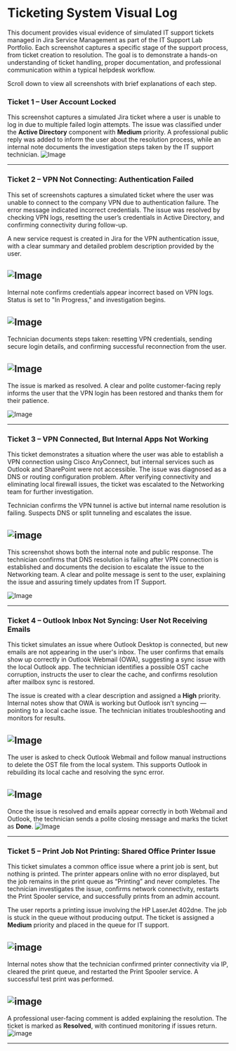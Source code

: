 # Ticketing System Visual Log

This document provides visual evidence of simulated IT support tickets managed in Jira Service Management as part of the IT Support Lab Portfolio. Each screenshot captures a specific stage of the support process, from ticket creation to resolution. The goal is to demonstrate a hands-on understanding of ticket handling, proper documentation, and professional communication within a typical helpdesk workflow.

Scroll down to view all screenshots with brief explanations of each step.


### **Ticket 1 – User Account Locked**
This screenshot captures a simulated Jira ticket where a user is unable to log in due to multiple failed login attempts. The issue was classified under the **Active Directory** component with **Medium** priority. A professional public reply was added to inform the user about the resolution process, while an internal note documents the investigation steps taken by the IT support technician.
![Image](https://github.com/user-attachments/assets/fdcdc9d3-249c-4792-815a-b89ebe36daa7)

---

### **Ticket 2 – VPN Not Connecting: Authentication Failed**

This set of screenshots captures a simulated ticket where the user was unable to connect to the company VPN due to authentication failure. The error message indicated incorrect credentials. The issue was resolved by checking VPN logs, resetting the user’s credentials in Active Directory, and confirming connectivity during follow-up.

A new service request is created in Jira for the VPN authentication issue, with a clear summary and detailed problem description provided by the user.

![Image](https://github.com/user-attachments/assets/609093a7-0b76-4146-a4cb-72dede3bd468) 
---

Internal note confirms credentials appear incorrect based on VPN logs. Status is set to "In Progress," and investigation begins.

![Image](https://github.com/user-attachments/assets/284802a5-8584-44c5-8000-cba26b4a37da) 
---

Technician documents steps taken: resetting VPN credentials, sending secure login details, and confirming successful reconnection from the user.

![Image](https://github.com/user-attachments/assets/a897e37c-b838-44b7-aab4-0f7adafb3535) 
---

The issue is marked as resolved. A clear and polite customer-facing reply informs the user that the VPN login has been restored and thanks them for their patience.

![Image](https://github.com/user-attachments/assets/276af275-6ab2-4232-9c1d-608ba3f8d80d)

---

### **Ticket 3 – VPN Connected, But Internal Apps Not Working**

This ticket demonstrates a situation where the user was able to establish a VPN connection using Cisco AnyConnect, but internal services such as Outlook and SharePoint were not accessible. The issue was diagnosed as a DNS or routing configuration problem. After verifying connectivity and eliminating local firewall issues, the ticket was escalated to the Networking team for further investigation.


Technician confirms the VPN tunnel is active but internal name resolution is failing. Suspects DNS or split tunneling and escalates the issue.

![image](https://github.com/user-attachments/assets/09c31742-4569-470d-b5bb-a2a6fea7953b)
---

This screenshot shows both the internal note and public response. The technician confirms that DNS resolution is failing after VPN connection is established and documents the decision to escalate the issue to the Networking team. A clear and polite message is sent to the user, explaining the issue and assuring timely updates from IT Support.

![Image](https://github.com/user-attachments/assets/37119909-767d-4552-a20f-535ca599a706)

---

### **Ticket 4 – Outlook Inbox Not Syncing: User Not Receiving Emails**

This ticket simulates an issue where Outlook Desktop is connected, but new emails are not appearing in the user's inbox. The user confirms that emails show up correctly in Outlook Webmail (OWA), suggesting a sync issue with the local Outlook app. The technician identifies a possible OST cache corruption, instructs the user to clear the cache, and confirms resolution after mailbox sync is restored.

The issue is created with a clear description and assigned a **High** priority. Internal notes show that OWA is working but Outlook isn’t syncing — pointing to a local cache issue. The technician initiates troubleshooting and monitors for results.

![Image](https://github.com/user-attachments/assets/0132036b-f761-4cad-b673-853bf1f8364e)
---

The user is asked to check Outlook Webmail and follow manual instructions to delete the OST file from the local system. This supports Outlook in rebuilding its local cache and resolving the sync error.

![Image](https://github.com/user-attachments/assets/1325a283-c1d0-4cd2-9190-66929a363614)
---

Once the issue is resolved and emails appear correctly in both Webmail and Outlook, the technician sends a polite closing message and marks the ticket as **Done**.
![Image](https://github.com/user-attachments/assets/8be80352-5966-4ed5-9a8f-62bad85061d3)

---

### **Ticket 5 – Print Job Not Printing: Shared Office Printer Issue**

This ticket simulates a common office issue where a print job is sent, but nothing is printed. The printer appears online with no error displayed, but the job remains in the print queue as “Printing” and never completes. The technician investigates the issue, confirms network connectivity, restarts the Print Spooler service, and successfully prints from an admin account.

The user reports a printing issue involving the HP LaserJet 402dne. The job is stuck in the queue without producing output. The ticket is assigned a **Medium** priority and placed in the queue for IT support.

![image](https://github.com/user-attachments/assets/98bdcece-4561-461a-b702-014bb272f293)
---

Internal notes show that the technician confirmed printer connectivity via IP, cleared the print queue, and restarted the Print Spooler service. A successful test print was performed.

![image](https://github.com/user-attachments/assets/85d51c60-7c0b-41b3-bbd5-ec92162a913b)
---

A professional user-facing comment is added explaining the resolution. The ticket is marked as **Resolved**, with continued monitoring if issues return.
![image](https://github.com/user-attachments/assets/d04e9d2e-8ec2-40dc-a6a8-68caf07e9007)

---

